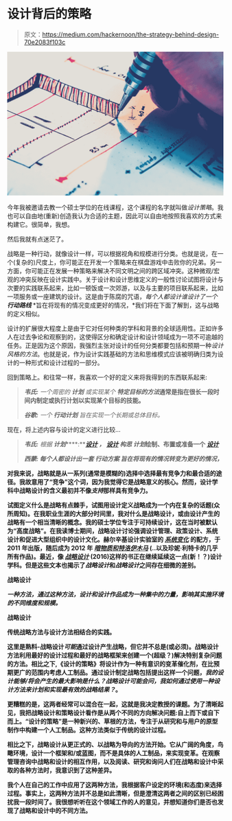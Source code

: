 # 设计背后的策略

> 原文：<https://medium.com/hackernoon/the-strategy-behind-design-70e2083f103c>

![](img/0704164c0b26675b5dee322691d32454.png)

今年我被邀请去教一个硕士学位的在线课程，这个课程的名字就叫做*设计策略*。我也可以自由地(重新)创造我认为合适的主题，因此可以自由地按照我喜欢的方式来构建它。很简单，我想。

然后我就有点迷茫了。

战略是一种行动，就像设计一样，可以根据视角和规模进行分类。也就是说，在一个(复杂的)尺度上，你可能正在开发一个策略来在棋盘游戏中击败你的兄弟。另一方面，你可能正在发展一种策略来解决不同文明之间的跨区域冲突。这种微观/宏观的冲突反映在设计实践中。关于设计和设计思维定义的一般性讨论试图将设计与次要的实践联系起来，比如一顿饭或一次郊游，以及与主要的项目联系起来，比如一项服务或一座建筑的设计。这是由于陈腐的咒语，*每个人都设计谁设计了一个* ***行动路线*** *旨在将现有的情况变成更好的情况，*我们将在下面了解到，这与战略的定义相似。

设计的扩展很大程度上是由于它对任何种类的学科和背景的全球适用性。正如许多人在过去争论和观察到的，这使得区分和确定设计和设计领域成为一项不可逾越的任务。正是因为这个原因，我强烈主张对设计的任何分类都要包括和预期一种*设计风格的方法*。也就是说，作为设计实践基础的方法和思维模式应该被明确归类为设计的一种形式和设计过程的一部分。

回到策略上。和往常一样，我喜欢一个好的定义来将我得到的东西联系起来:

> ***韦氏:*** *一个周密的* ***计划*** *或实现某个* ***特定目标的方法*****通常是指在很长一段时间内制定或执行计划以实现某个目标的技能。**
> 
> ***谷歌:*** *一个* ***行动计划*** *旨在实现一个长期或总体目标。*

现在，将上述内容与设计的定义进行比较…

> ***韦氏:*** *根据* ***计划*******:****[*设计*](https://www.merriam-webster.com/dictionary/devise) *，* [*设计*](https://www.merriam-webster.com/dictionary/contrive) *构思* ***计划*绘制、布置或准备一个 [*设计*](https://www.merriam-webster.com/dictionary/design#h2)****
> 
> *****西蒙:*** *每个人都设计出一套* ***行动方案*** *旨在将现有的情况转变为更好的情况，***

**对我来说，战略就是从一系列(通常是模糊的)选择中选择最有竞争力和最合适的途径。我故意用了“竞争”这个词，因为我觉得它是战略意义的核心。然而，设计学科中战略设计的含义最初并不像*支持*那样具有竞争力。**

**试图定义什么是战略有点棘手，试图用设计定义战略成为一个内在复杂的话题(众所周知)。在我职业生涯的大部分时间里，我对什么是战略设计，或由设计产生的战略有一个相当清晰的概念。我的硕士学位专注于可持续设计，这在当时被默认为“高度战略”。在我读博士期间，战略设计讨论强调设计管理、政策设计、系统设计和促进大型组织中的设计文化。赫尔辛基设计实验室的 [*系统变化*](http://www.helsinkidesignlab.org/peoplepods/themes/hdl/downloads/In_Studio-Recipes_for_Systemic_Change.pdf) 的配方，于 2011 年出版，随后成为 2012 年 [*暗物质和特洛伊木马*](http://www.strelka.com/en/press/books/dark-matter-and-trojan-horses-a-strategic-design-vocabulary) (..以及珍妮·利特卡的几乎所有作品)。最近，像 [*战略设计*](http://strategicdesignbook.com/) (2016)这样的书正在继续延续这一点(新！？)设计学科。但是这些文本也揭示了*战略设计*和*战略设计*之间存在细微的差别。**

****战略设计****

***一种方法，通过这种方法，设计和设计作品成为一种集中的力量，影响其实施环境的不同维度和规模。***

****战略设计****

**传统战略方法与设计方法相结合的实践。**

**这里是熟料-战略设计*可能*通过设计产生战略，但它并不总是(或必须)。战略设计方法利用最好的设计过程和最好的战略框架来创建一个(超级？)解决特别复杂问题的方法。相比之下,《设计的策略》将设计作为一种有意识的变革催化剂，在比预期更广的范围内考虑人工制品。通过设计制定战略包括提出这样一个问题，*我的设计能够/将会产生的最大影响是什么？战略设计可能会问，我如何通过使用一种设计方法来计划和实现最有效的战略结果？*。**

**更糟糕的是，这两者经常可以混合在一起，这就是我决定教授的课题。为了清晰起见，我把战略设计和策略设计看作是从两个不同的方向解决问题:自上而下或自下而上。“设计的策略”是一种新兴的、草根的方法，专注于从研究和与用户的原型制作中构建一个人工制品。这种方法类似于传统的设计过程。**

**相比之下，战略设计从更正式的、以战略为导向的方法开始。它从广阔的角度，鸟瞰环境，设计一个框架和/或蓝图，而不是具体的人工制品，来实现变革。在观察管理咨询中战略和设计的相互作用，以及阅读、研究和询问人们在战略和设计中采取的各种方法时，我意识到了这种差异。**

**我个人在自己的工作中应用了这两种方法，我根据客户设定的环境(和态度)来选择过程。事实上，这两种方法并不总是如此清晰，但是澄清这两者之间的区别已经困扰我一段时间了。我很想听听在这个领域工作的人的意见，并想知道你们是否也发现了战略和设计中的不同方法。**